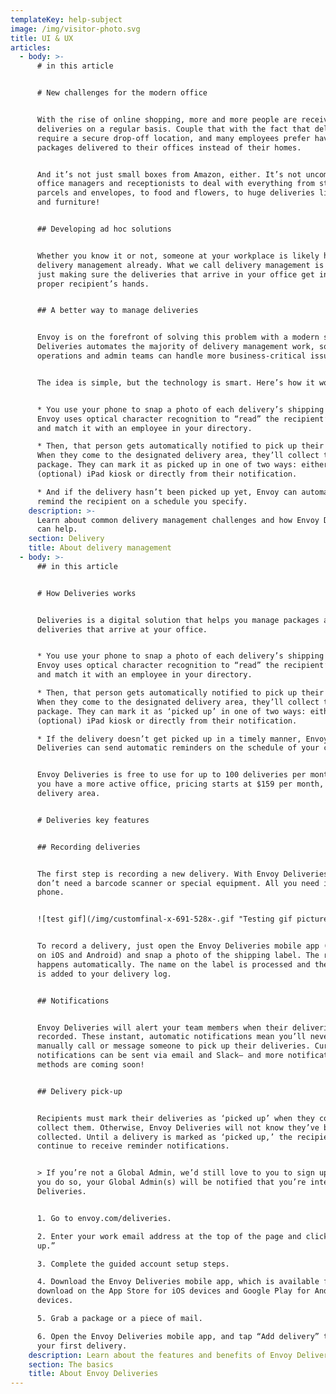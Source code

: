 ```yaml
---
templateKey: help-subject
image: /img/visitor-photo.svg
title: UI & UX
articles:
  - body: >-
      # in this article


      # New challenges for the modern office


      With the rise of online shopping, more and more people are receiving
      deliveries on a regular basis. Couple that with the fact that deliveries
      require a secure drop-off location, and many employees prefer having
      packages delivered to their offices instead of their homes.


      And it’s not just small boxes from Amazon, either. It’s not uncommon for
      office managers and receptionists to deal with everything from standard
      parcels and envelopes, to food and flowers, to huge deliveries like tires
      and furniture!


      ## Developing ad hoc solutions


      Whether you know it or not, someone at your workplace is likely handling
      delivery management already. What we call delivery management is really
      just making sure the deliveries that arrive in your office get into the
      proper recipient’s hands.


      ## A better way to manage deliveries


      Envoy is on the forefront of solving this problem with a modern solution.
      Deliveries automates the majority of delivery management work, so your
      operations and admin teams can handle more business-critical issues.


      The idea is simple, but the technology is smart. Here’s how it works:


      * You use your phone to snap a photo of each delivery’s shipping label.
      Envoy uses optical character recognition to “read” the recipient’s name
      and match it with an employee in your directory.

      * Then, that person gets automatically notified to pick up their delivery.
      When they come to the designated delivery area, they’ll collect their
      package. They can mark it as picked up in one of two ways: either on an
      (optional) iPad kiosk or directly from their notification.

      * And if the delivery hasn’t been picked up yet, Envoy can automatically
      remind the recipient on a schedule you specify.
    description: >-
      Learn about common delivery management challenges and how Envoy Deliveries
      can help.
    section: Delivery
    title: About delivery management
  - body: >-
      ## in this article


      # How Deliveries works


      Deliveries is a digital solution that helps you manage packages and
      deliveries that arrive at your office.


      * You use your phone to snap a photo of each delivery’s shipping label.
      Envoy uses optical character recognition to “read” the recipient’s name
      and match it with an employee in your directory.

      * Then, that person gets automatically notified to pick up their delivery.
      When they come to the designated delivery area, they’ll collect their
      package. They can mark it as ‘picked up’ in one of two ways: either on an
      (optional) iPad kiosk or directly from their notification.

      * If the delivery doesn’t get picked up in a timely manner, Envoy
      Deliveries can send automatic reminders on the schedule of your choice.


      Envoy Deliveries is free to use for up to 100 deliveries per month. And if
      you have a more active office, pricing starts at $159 per month, per
      delivery area.


      # Deliveries key features


      ## Recording deliveries


      The first step is recording a new delivery. With Envoy Deliveries, you
      don’t need a barcode scanner or special equipment. All you need is your
      phone.


      ![test gif](/img/customfinal-x-691-528x-.gif "Testing gif picture")


      To record a delivery, just open the Envoy Deliveries mobile app (available
      on iOS and Android) and snap a photo of the shipping label. The rest
      happens automatically. The name on the label is processed and the delivery
      is added to your delivery log.


      ## Notifications


      Envoy Deliveries will alert your team members when their deliveries are
      recorded. These instant, automatic notifications mean you’ll never have to
      manually call or message someone to pick up their deliveries. Currently,
      notifications can be sent via email and Slack— and more notification
      methods are coming soon!


      ## Delivery pick-up


      Recipients must mark their deliveries as ‘picked up’ when they come to
      collect them. Otherwise, Envoy Deliveries will not know they’ve been
      collected. Until a delivery is marked as ‘picked up,’ the recipient will
      continue to receive reminder notifications.


      > If you’re not a Global Admin, we’d still love to you to sign up! When
      you do so, your Global Admin(s) will be notified that you’re interested in
      Deliveries.


      1. Go to envoy.com/deliveries.

      2. Enter your work email address at the top of the page and click “Sign
      up.”

      3. Complete the guided account setup steps.

      4. Download the Envoy Deliveries mobile app, which is available for
      download on the App Store for iOS devices and Google Play for Android
      devices.

      5. Grab a package or a piece of mail.

      6. Open the Envoy Deliveries mobile app, and tap “Add delivery” to log
      your first delivery.
    description: Learn about the features and benefits of Envoy Deliveries.
    section: The basics
    title: About Envoy Deliveries
---
```



